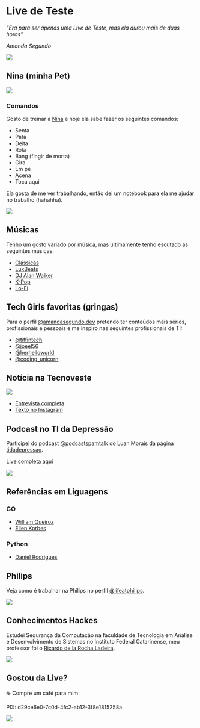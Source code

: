 # Live de Teste

*"Era para ser apenas uma Live de Teste, mas ela durou mais de duas horas"*

*Amanda Segundo*

<img src="./images/eu/amanda-anuncio-live.png"/>

## Nina (minha Pet)

<img src="./images/nina/nina.jpg"/>

### Comandos

Gosto de treinar a [Nina](https://www.instagram.com/minhasmeninas.pet) e hoje ela sabe fazer os seguintes comandos: 
- Senta
- Pata
- Deita
- Rola
- Bang (fingir de morta) 
- Gira
- Em pé 
- Acena
- Toca aqui

Ela gosta de me ver trabalhando, então dei um notebook para ela me ajudar no trabalho (hahahha).

<img src="./images/nina/nina-e-seu-notebook.jpg"/>

## Músicas

Tenho um gosto variado por música, mas últimamente tenho escutado as seguintes músicas:

- [Clássicas](https://music.youtube.com/playlist?list=PLQqx4coIe76_0lzHGljFUqr4EdNg4OTIM&si=nMWhMFv0RxGm493M)
- [LuxBeats](https://music.youtube.com/playlist?list=PLQqx4coIe76_vNODIjsN7FN7omJG_3pmw&si=r5uKwht5K562cz2r)
- [DJ Alan Walker](https://music.youtube.com/channel/UCaXJEi-wOOVe2eZZHzyz4mQ)
- [K-Pop](https://music.youtube.com/playlist?list=PLQqx4coIe768etyUTkb8G5-3ajAM9Ezqn&si=Wgdv23WCa74ORfVm)
- [Lo-Fi](https://music.youtube.com/playlist?list=PLQqx4coIe76-VsYoeHMO18btZSU2vB_YC&si=_9hrL1XwLQTV-dMR)

## Tech Girls favoritas (gringas)

Para o perfil [@amandasegundo.dev](https://www.instagram.com/amandasegundo.dev/) pretendo ter conteúdos mais sérios, profissionais e pessoais e me inspiro nas seguintes profissionais de TI:

- [@tiffintech](https://www.instagram.com/tiffintech)
- [@joeel56](https://www.instagram.com/joeel56)
- [@herhelloworld](https://www.instagram.com/herhelloworld)
- [@coding_unicorn](https://www.instagram.com/coding_unicorn)


## Notícia na Tecnoveste

<img src="./images/tecnoveste/amanda-noticia-tecnoveste.png"/>

- [Entrevista completa](https://www.tecnoveste.com.br/desvendando-o-codigo-do-sucesso-a-jornada-de-amanda-segundo-na-neon-e-como-ela-esta-transformando-o-mundo-da-programacao-e-inovacao-no-brasil-por-meio-do-projeto-trechos-de-codigo/)
- [Texto no Instagram](https://www.instagram.com/p/C14sECwOZbO/?utm_source=ig_web_copy_link)

## Podcast no TI da Depressão

Participei do podcast [@podcastspamtalk](https://www.instagram.com/podcastspamtalk/) do Luan Morais da página [tidadepressao](https://www.instagram.com/tidadepressao).

[Live completa aqui](https://www.instagram.com/p/CiRAS7oIeR7/?utm_source=ig_web_copy_link)

<img src="./images/tidadepressao/amanda-no-podcast-do-ti-da-depressao.png"/>

## Referências em Liguagens

### GO

- [William Queiroz](https://www.instagram.com/wnqueiroz.dev/)
- [Ellen Korbes](https://www.youtube.com/@AprendaGo)

### Python

- [Daniel Rodrigues](https://www.linkedin.com/in/morfiga/)

## Philips

Veja como é trabalhar na Philips no perfil [@lifeatphilips](https://www.instagram.com/lifeatphilips/).

<img src="./images/philips/amanda-na-philips.png"/>

## Conhecimentos Hackes

Estudei Segurança da Computação na faculdade de Tecnologia em Análise e Desenvolvimento de Sistemas no Instituto Federal Catarinense, meu professor foi o [Ricardo de la Rocha Ladeira](http://lattes.cnpq.br/6253824471671505).

<img src="./images/ifc/ricardo.delarocha.jpg"/>

## Gostou da Live?

☕️ Compre um café para mim:

PIX: d29ce6e0-7c0d-4fc2-ab12-3f8e1815258a

<img src="./images/eu/amanda-fim-live.png"/>